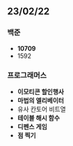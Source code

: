 ## 23/02/22

### 백준

- **10709**
- 1592

### 프로그래머스

- **이모티콘 할인행사**
- **마법의 엘리베이터**
- 유사 칸토어 비트열
- **테이블 해시 함수**
- **디펜스 게임**
- **점 찍기**